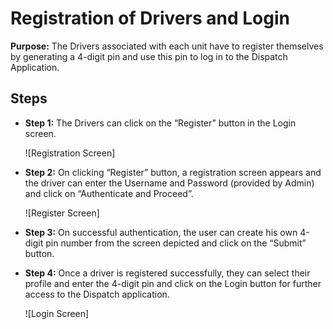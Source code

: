 # Registration of Drivers and Login

**Purpose:** The Drivers associated with each unit have to register themselves by generating a 4-digit pin and use this pin to log in to the Dispatch Application.

## Steps

- **Step 1:** The Drivers can click on the “Register” button in the Login screen.

  ![Registration Screen]

- **Step 2:** On clicking “Register” button, a registration screen appears and the driver can enter the Username and Password (provided by Admin) and click on “Authenticate and Proceed”.

  ![Register Screen]

- **Step 3:** On successful authentication, the user can create his own 4-digit pin number from the screen depicted and click on the “Submit” button.

- **Step 4:** Once a driver is registered successfully, they can select their profile and enter the 4-digit pin and click on the Login button for further access to the Dispatch application.

  ![Login Screen]
